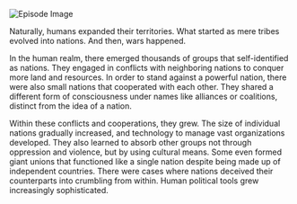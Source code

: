 ![Episode Image](https://oaidalleapiprodscus.blob.core.windows.net/private/org-GQpglIXiFedJ91szlzMSEyNG/myth-smiths/img-a0U4lDcgBKd21Qva6WaButsl.png?st=2024-05-25T03%3A01%3A03Z&se=2024-05-25T05%3A01%3A03Z&sp=r&sv=2021-08-06&sr=b&rscd=inline&rsct=image/png&skoid=6aaadede-4fb3-4698-a8f6-684d7786b067&sktid=a48cca56-e6da-484e-a814-9c849652bcb3&skt=2024-05-24T18%3A05%3A22Z&ske=2024-05-25T18%3A05%3A22Z&sks=b&skv=2021-08-06&sig=XmNk16nNhCN5jW5Gl4P3g6cfwzaTPjUJzttfQMkQ4e4%3D)

Naturally, humans expanded their territories. What started as mere tribes evolved into nations. And then, wars happened.

In the human realm, there emerged thousands of groups that self-identified as nations. They engaged in conflicts with neighboring nations to conquer more land and resources. In order to stand against a powerful nation, there were also small nations that cooperated with each other. They shared a different form of consciousness under names like alliances or coalitions, distinct from the idea of a nation.

Within these conflicts and cooperations, they grew. The size of individual nations gradually increased, and technology to manage vast organizations developed. They also learned to absorb other groups not through oppression and violence, but by using cultural means. Some even formed giant unions that functioned like a single nation despite being made up of independent countries. There were cases where nations deceived their counterparts into crumbling from within. Human political tools grew increasingly sophisticated.